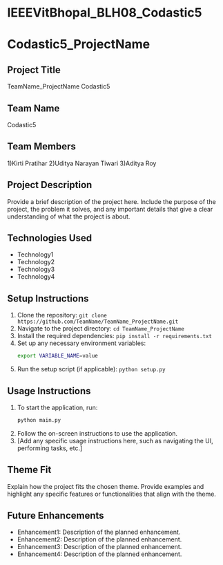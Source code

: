 # IEEEVitBhopal_BLH08_Codastic5
# Codastic5_ProjectName

## Project Title
TeamName_ProjectName
Codastic5
## Team Name
Codastic5

## Team Members
1)Kirti Pratihar
2)Uditya Narayan Tiwari
3)Aditya Roy

## Project Description
Provide a brief description of the project here. Include the purpose of the project, the problem it solves, and any important details that give a clear understanding of what the project is about.

## Technologies Used
- Technology1
- Technology2
- Technology3
- Technology4

## Setup Instructions
1. Clone the repository: `git clone https://github.com/TeamName/TeamName_ProjectName.git`
2. Navigate to the project directory: `cd TeamName_ProjectName`
3. Install the required dependencies: `pip install -r requirements.txt`
4. Set up any necessary environment variables:
   ```bash
   export VARIABLE_NAME=value
   ```
5. Run the setup script (if applicable): `python setup.py`

## Usage Instructions
1. To start the application, run:
   ```bash
   python main.py
   ```
2. Follow the on-screen instructions to use the application.
3. [Add any specific usage instructions here, such as navigating the UI, performing tasks, etc.]

## Theme Fit
Explain how the project fits the chosen theme. Provide examples and highlight any specific features or functionalities that align with the theme.

## Future Enhancements
- Enhancement1: Description of the planned enhancement.
- Enhancement2: Description of the planned enhancement.
- Enhancement3: Description of the planned enhancement.
- Enhancement4: Description of the planned enhancement.


